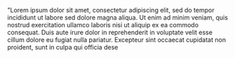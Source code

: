 "Lorem ipsum dolor sit amet, consectetur adipiscing elit, sed do
tempor incididunt ut labore sed dolore magna aliqua. Ut enim ad minim veniam,
 quis nostrud exercitation ullamco laboris nisi ut aliquip ex ea commodo consequat.
  Duis aute irure dolor in reprehenderit in voluptate velit esse cillum dolore eu 
  fugiat nulla pariatur. Excepteur sint occaecat cupidatat non proident, sunt in culpa
   qui officia dese                                                    
            